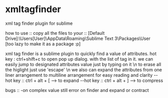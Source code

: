 # xmltagfinder
xml tag finder plugin for sublime

how to use ::
copy all the files to your :: [Default Drive]:\Users\[User]\AppData\Roaming\Sublime Text 3\Packages\User\
[too lazy to make it as a package :p]


xml tag finder is a sublime plugin to quickly find a value of attributes.
hot key : ctrl+shift+c to open pop up dialog. with the list of tag in it. we can easily jump 
to designated attributes value just by typing on it
\n
to erase all the higlight just use 'escape'
\n
we also can expand the attributes from one liner arrangement to multiline arrangement for easy reading and clarity
--hot key :: ctrl + alt + [ --> to expand
--hot key :: ctrl + alt + ] --> to compress

bugs ::
-on complex value still error on finder and expand or contract
